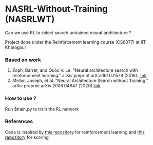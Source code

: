 # NASRL-Without-Training (NASRLWT)
Can we use RL to select search untrained neural architecture ? 

Project done under the Reinforcement learning course (CS6077) at IIT Kharagpur
 
### Based on  work 
1. Zoph, Barret, and Quoc V. Le. "Neural architecture search with reinforcement learning." arXiv preprint arXiv:1611.01578 (2016). [link](https://research.google/pubs/pub45826/)
2. Mellor, Joseph, et al. "Neural Architecture Search without Training." arXiv preprint arXiv:2006.04647 (2020).[link](https://arxiv.org/abs/2006.04647)

### How to use ?
Run $train.py to train the RL network


### References
Code is inspired by [this repository](https://github.com/titu1994/neural-architecture-search) for reinforcement learning and [this repository](https://github.com/BayesWatch/nas-without-training) for scoring 
